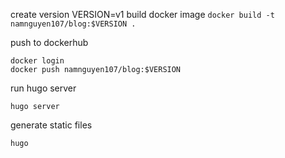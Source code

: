 create version
VERSION=v1
build docker image
`docker build -t namnguyen107/blog:$VERSION .`

push to dockerhub
```
docker login
docker push namnguyen107/blog:$VERSION
```

run hugo server

`hugo server`

generate static files

`hugo`
